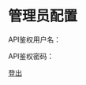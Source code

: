# 管理员配置
API鉴权用户名：<p id="name"></p>
API鉴权密码：<p id="password"></p>

<a href="/logout">登出</a>
<script>window.onload();</script>
